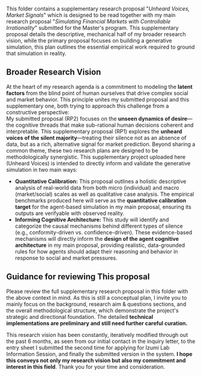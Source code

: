 This folder contains a supplementary research proposal "*Unheard Voices, Market Signals*" which is designed to be read together with my main research proposal "*Simulating Financial Markets with Controllable Irrationality*" submitted for the Master's program.
This supplementary proposal details the descriptive, mechanical half of my broader research vision, while the primary proposal focuses on building a generative simulation, this plan outlines the essential empirical work required to ground that simulation in reality.

## Broader Research Vision
At the heart of my research agenda is a commitment to modeling the **latent factors** from the blind point of human ourselves that drive complex social and market behavior. This principle unites my submitted proposal and this supplementary one, both trying to approach this challenge from a constructive perspective:  
My submitted proposal (RP2) focuses on the **unseen dynamics of desire**—the cognitive threads that make sub-rational human decisions coherent and interpretable.
This supplementary proposal (RP1) explores the **unheard voices of the silent majority**—treating their silence not as an absence of data, but as a rich, alternative signal for market prediction.
Beyond sharing a common theme, these two research plans are designed to be methodologically synergistic. This supplementary project uploaded here (Unheard Voices) is intended to directly inform and validate the generative simulation in two main ways:
- **Quantitative Calibration:** This proposal outlines a holistic descriptive analysis of real-world data from both micro (individual) and macro (market/social) scales as well as  qualitative case analysis. The empirical benchmarks produced here will serve as the **quantitative calibration target** for the agent-based simulation in my main proposal, ensuring its outputs are verifyable with observed reality.
- **Informing Cognitive Architecture:** This study will identify and categorize the causal mechanisms behind different types of silence (e.g., conformity-driven vs. confidence-driven). These evidence-based mechanisms will directly inform the **design of the agent cognitive architecture** in my main proposal, providing realistic, data-grounded rules for how agents should adapt their reasoning and behavior in response to social and market pressures.

## Guidance for reviewing This proposal
Please review the full supplementary research proposal in this folder with the above context in mind.
As this is still a conceptual plan, I invite you to mainly focus on the background, research aim & questions sections, and the overall methodological structure, which demonstrate the project's strategic and directional foundation.
The detailed **technical implementations are preliminary and still need further careful curation.**

This research vision has been constantly, iteratively modified through out the past 6 months, as seen from our initial contact in the inquiry letter, to the entry sheet I submitted the second time for applying for Izumi Lab Information Session, and finally the submitted version in the system. **I hope this conveys not only my research vision but also my commitment and interest in this field**. Thank you for your time and consideration.
